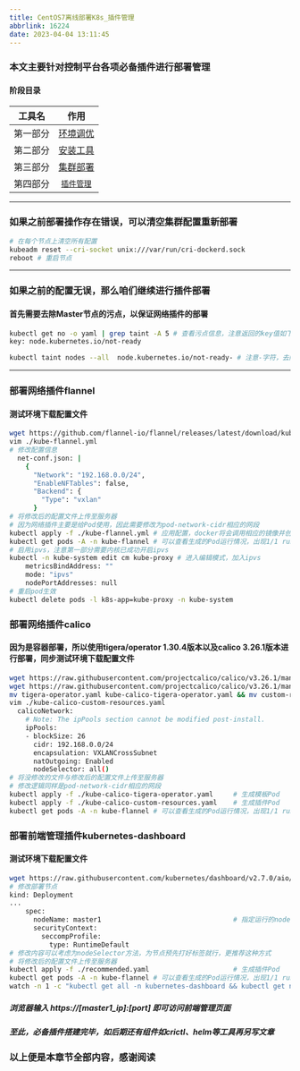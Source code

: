 ```yaml
---
title: CentOS7离线部署K8s_插件管理
abbrlink: 16224
date: 2023-04-04 13:11:45
---
```


### 本文主要针对控制平台各项必备插件进行部署管理

#### 阶段目录

| 工具名 | 作用 |
| :------: | :------: |
| 第一部分 | [环境调优](https://cyber-mobile.net/s/Kubernetes-1-infrastructure.html#) |
| 第二部分 | [安装工具](https://cyber-mobile.net/s/Kubernetes-2-installtools.html#) |
| 第三部分 | [集群部署](https://cyber-mobile.net/s/Kubernetes-3-centerbuild.html#) |
| 第四部分 | [`插件管理`](https://cyber-mobile.net/s/Kubernetes-4-plugin.html#) |

---

### 如果之前部署操作存在错误，可以清空集群配置重新部署

``` bash
# 在每个节点上清空所有配置
kubeadm reset --cri-socket unix:///var/run/cri-dockerd.sock
reboot # 重启节点
```

---

### 如果之前的配置无误，那么咱们继续进行插件部署
#### 首先需要去除Master节点的污点，以保证网络插件的部署

``` bash
kubectl get no -o yaml | grep taint -A 5 # 查看污点信息，注意返回的key值如下：
key: node.kubernetes.io/not-ready

kubectl taint nodes --all  node.kubernetes.io/not-ready- # 注意-字符，去除后键入检查
```

---

### 部署网络插件flannel
#### 测试环境下载配置文件

``` bash
wget https://github.com/flannel-io/flannel/releases/latest/download/kube-flannel.yml
vim ./kube-flannel.yml
# 修改配置信息
  net-conf.json: |
    {
      "Network": "192.168.0.0/24",
      "EnableNFTables": false,
      "Backend": {
        "Type": "vxlan"
      }
# 将修改后的配置文件上传至服务器
# 因为网络插件主要是给Pod使用，因此需要修改为pod-network-cidr相应的网段
kubectl apply -f ./kube-flannel.yml # 应用配置，docker将会调用相应的镜像并创建容器生成Pod
kubectl get pods -A -n kube-flannel # 可以查看生成的Pod运行情况，出现1/1 runing则代表成功
# 启用ipvs，注意第一部分需要内核已成功开启ipvs
kubectl -n kube-system edit cm kube-proxy # 进入编辑模式，加入ipvs
    metricsBindAddress: ""
    mode: "ipvs"
    nodePortAddresses: null
# 重启pod生效
kubectl delete pods -l k8s-app=kube-proxy -n kube-system
```

### 部署网络插件calico
#### 因为是容器部署，所以使用tigera/operator 1.30.4版本以及calico 3.26.1版本进行部署，同步测试环境下载配置文件

``` bash
wget https://raw.githubusercontent.com/projectcalico/calico/v3.26.1/manifests/tigera-operator.yaml
wget https://raw.githubusercontent.com/projectcalico/calico/v3.26.1/manifests/custom-resources.yaml
mv tigera-operator.yaml kube-calico-tigera-operator.yaml && mv custom-resources.yaml kube-calico-custom-resources.yaml
vim ./kube-calico-custom-resources.yaml
  calicoNetwork:
    # Note: The ipPools section cannot be modified post-install.
    ipPools:
    - blockSize: 26
      cidr: 192.168.0.0/24
      encapsulation: VXLANCrossSubnet
      natOutgoing: Enabled
      nodeSelector: all()
# 将没修改的文件与修改后的配置文件上传至服务器
# 修改逻辑同样是pod-network-cidr相应的网段
kubectl apply -f ./kube-calico-tigera-operator.yaml     # 生成模板Pod
kubectl apply -f ./kube-calico-custom-resources.yaml    # 生成插件Pod
kubectl get pods -A -n kube-flannel # 可以查看生成的Pod运行情况，出现1/1 runing则代表成功
```

### 部署前端管理插件kubernetes-dashboard
#### 测试环境下载配置文件

``` bash
wget https://raw.githubusercontent.com/kubernetes/dashboard/v2.7.0/aio/deploy/recommended.yaml
# 修改部署节点
kind: Deployment
...
    spec:
      nodeName: master1                                 # 指定运行的node,必须为master任意节点
      securityContext:
        seccompProfile:
          type: RuntimeDefault
# 修改内容可以考虑为nodeSelector方法，为节点预先打好标签就行，更推荐这种方式
# 将修改后的配置文件上传至服务器
kubectl apply -f ./recommended.yaml                     # 生成插件Pod
kubectl get pods -A -n kube-flannel # 可以查看生成的Pod运行情况，出现1/1 runing则代表成功
watch -n 1 -c "kubectl get all -n kubernetes-dashboard && kubectl get node -o wide && kubectl get pods -A -o wide" # 查看部署情况
```

##### 浏览器输入 https://[master1_ip]:[port] 即可访问前端管理页面
##### 至此，必备插件搭建完毕，如后期还有组件如crictl、helm等工具再另写文章
### 以上便是本章节全部内容，感谢阅读